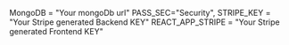 MongoDB = "Your mongoDb url"
PASS_SEC="Security",
STRIPE_KEY = "Your Stripe generated Backend KEY"
REACT_APP_STRIPE = "Your Stripe generated Frontend KEY"
